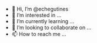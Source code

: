 - 👋 Hi, I’m @echegutines
- 👀 I’m interested in ...
- 🌱 I’m currently learning ...
- 💞️ I’m looking to collaborate on ...
- 📫 How to reach me ...

<!---
echegutines/echegutines is a ✨ special ✨ repository because its `README.md` (this file) appears on your GitHub profile.
You can click the Preview link to take a look at your changes.
--->
